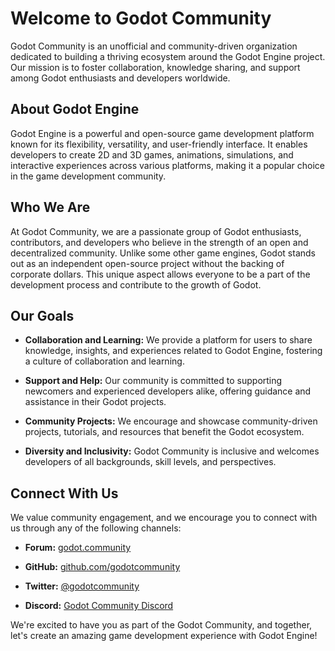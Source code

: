 # Welcome to Godot Community

Godot Community is an unofficial and community-driven organization dedicated to building a thriving ecosystem around the Godot Engine project. Our mission is to foster collaboration, knowledge sharing, and support among Godot enthusiasts and developers worldwide.

## About Godot Engine

Godot Engine is a powerful and open-source game development platform known for its flexibility, versatility, and user-friendly interface. It enables developers to create 2D and 3D games, animations, simulations, and interactive experiences across various platforms, making it a popular choice in the game development community.

## Who We Are

At Godot Community, we are a passionate group of Godot enthusiasts, contributors, and developers who believe in the strength of an open and decentralized community. Unlike some other game engines, Godot stands out as an independent open-source project without the backing of corporate dollars. This unique aspect allows everyone to be a part of the development process and contribute to the growth of Godot.

## Our Goals

- **Collaboration and Learning:** We provide a platform for users to share knowledge, insights, and experiences related to Godot Engine, fostering a culture of collaboration and learning.

- **Support and Help:** Our community is committed to supporting newcomers and experienced developers alike, offering guidance and assistance in their Godot projects.

- **Community Projects:** We encourage and showcase community-driven projects, tutorials, and resources that benefit the Godot ecosystem.

- **Diversity and Inclusivity:** Godot Community is inclusive and welcomes developers of all backgrounds, skill levels, and perspectives.

## Connect With Us

We value community engagement, and we encourage you to connect with us through any of the following channels:

- **Forum:** [godot.community](https://godot.community)

- **GitHub:** [github.com/godotcommunity](https://github.com/godotcommunity)

- **Twitter:** [@godotcommunity](https://twitter.com/godotcommunity)

- **Discord:** [Godot Community Discord](https://discord.gg/UpbwRdtcv2)

We're excited to have you as part of the Godot Community, and together, let's create an amazing game development experience with Godot Engine!
